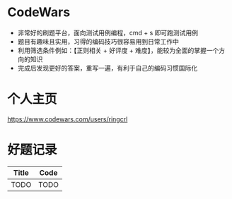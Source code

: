 # CodeWars

- 非常好的刷题平台，面向测试用例编程，cmd + s 即可跑测试用例
- 题目有趣味且实用，习得的编码技巧很容易用到日常工作中
- 利用筛选条件例如：【正则相关 + 好评度 + 难度】，能较为全面的掌握一个方向的知识
- 完成后发现更好的答案，重写一遍，有利于自己的编码习惯国际化

# 个人主页

https://www.codewars.com/users/ringcrl

# 好题记录

| Title | Code |
| ----- | ---- |
| TODO  | TODO |
